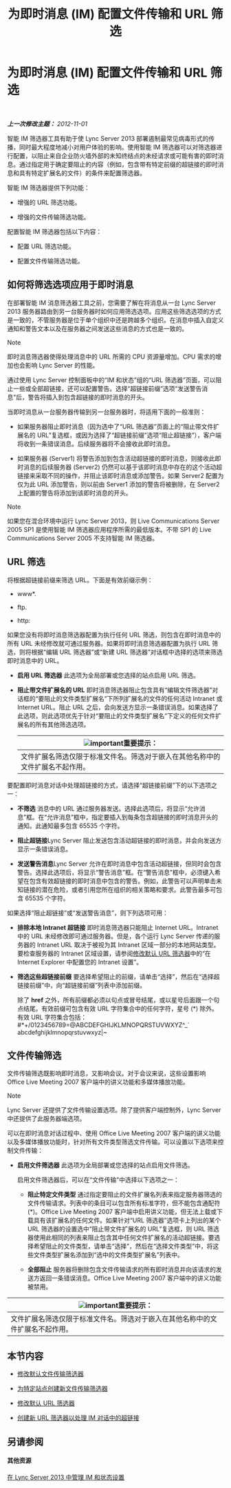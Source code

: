 ﻿---
title: 为即时消息 (IM) 配置文件传输和 URL 筛选
TOCTitle: 为即时消息 (IM) 配置文件传输和 URL 筛选
ms:assetid: 115a1a2c-599f-474c-a063-52f7144b5246
ms:mtpsurl: https://technet.microsoft.com/zh-cn/library/Gg520952(v=OCS.15)
ms:contentKeyID: 49312037
ms.date: 05/19/2016
mtps_version: v=OCS.15
ms.translationtype: HT
---

# 为即时消息 (IM) 配置文件传输和 URL 筛选

 

_**上一次修改主题：** 2012-11-01_

智能 IM 筛选器工具有助于使 Lync Server 2013 部署遏制最常见病毒形式的传播，同时最大程度地减小对用户体验的影响。使用智能 IM 筛选器可以对筛选器进行配置，以阻止来自企业防火墙外部的未知终结点的未经请求或可能有害的即时消息。通过指定用于确定要阻止的内容（例如，包含带有特定前缀的超链接的即时消息和具有特定扩展名的文件）的条件来配置筛选器。

智能 IM 筛选器提供下列功能：

  - 增强的 URL 筛选功能。

  - 增强的文件传输筛选功能。

配置智能 IM 筛选器包括以下内容：

  - 配置 URL 筛选功能。

  - 配置文件传输筛选功能。

## 如何将筛选选项应用于即时消息

在部署智能 IM 消息筛选器工具之前，您需要了解在将消息从一台 Lync Server 2013 服务器路由到另一台服务器时如何应用筛选选项。应用这些筛选选项的方式是一致的，不管服务器是位于单个组织中还是跨越多个组织。在消息中插入自定义通知和警告文本以及在服务器之间发送这些消息的方式也是一致的。

> [!NOTE]  
> 即时消息筛选器使得处理消息中的 URL 所需的 CPU 资源量增加。CPU 需求的增加也会影响 Lync Server 的性能。



通过使用 Lync Server 控制面板中的“IM 和状态”组的“URL 筛选器”页面，可以阻止一些或全部超链接，还可以配置警告。选择“超链接前缀”选项“发送警告消息”后，警告将插入到包含超链接的即时消息的开头。

当即时消息从一台服务器传输到另一台服务器时，将适用下面的一般准则：

  - 如果服务器阻止即时消息（因为选中了“URL 筛选器”页面上的“阻止带文件扩展名的 URL”复选框，或因为选择了“超链接前缀”选项“阻止超链接”），客户端将收到一条错误消息。后续服务器将不会接收此即时消息。

  - 如果服务器 (Server1) 将警告添加到包含活动超链接的即时消息，则接收此即时消息的后续服务器 (Server2) 仍然可以基于该即时消息中存在的这个活动超链接来采取不同的操作，并阻止该即时消息或添加警告。如果 Server2 配置为仅为此 URL 添加警告，则以前由 Server1 添加的警告将被删除，在 Server2 上配置的警告将添加到该即时消息的开头。

> [!NOTE]  
> 如果您在混合环境中运行 Lync Server 2013，则 Live Communications Server 2005 SP1 是使用智能 IM 筛选器应用程序所需的最低版本。不带 SP1 的 Live Communications Server 2005 不支持智能 IM 筛选器。



## URL 筛选

将根据超链接前缀来筛选 URL。下面是有效前缀示例：

  - www\*.

  - ftp.

  - http:

如果您没有将即时消息筛选器配置为执行任何 URL 筛选，则包含在即时消息中的所有 URL 未经修改就可通过服务器。如果将即时消息筛选器配置为执行 URL 筛选，则将根据“编辑 URL 筛选器”或“新建 URL 筛选器”对话框中选择的选项来筛选即时消息中的 URL。

  - **启用 URL 筛选器** 此选项为全局部署或您选择的站点启用 URL 筛选。

  - **阻止带文件扩展名的 URL** 即时消息筛选器阻止包含具有“编辑文件筛选器”对话框的“要阻止的文件类型扩展名”下所列扩展名的文件的任何活动 Intranet 或 Internet URL。阻止 URL 之后，会向发送方显示一条错误消息。如果选择了此选项，则此选项优先于针对“要阻止的文件类型扩展名”下定义的任何文件扩展名的所有其他筛选选项。
    
    <table>
    <thead>
    <tr class="header">
    <th><img src="images/Gg398794.important(OCS.15).gif" title="important" alt="important" />重要提示：</th>
    </tr>
    </thead>
    <tbody>
    <tr class="odd">
    <td>文件扩展名筛选仅限于标准文件名。筛选对于嵌入在其他名称中的文件扩展名不起作用。</td>
    </tr>
    </tbody>
    </table>


要配置即时消息对话中处理超链接的方式，请选择“超链接前缀”下的以下选项之一：

  - **不筛选** 消息中的 URL 通过服务器发送。选择此选项后，将显示“允许消息”框。在“允许消息”框中，指定要插入到每条包含超链接的即时消息开头的通知。此通知最多包含 65535 个字符。

  - **阻止超链接**Lync Server 阻止发送包含活动超链接的即时消息，并会向发送方显示一条错误消息。

  - **发送警告消息**Lync Server 允许在即时消息中包含活动超链接，但同时会包含警告。选择此选项后，将显示“警告消息”框。在“警告消息”框中，必须键入希望在包含有效超链接的即时消息中包含的警告。例如，此警告可以声明单击未知链接的潜在危险，或者引用您所在组织的相关策略和要求。此警告最多可包含 65535 个字符。

如果选择“阻止超链接”或“发送警告消息”，则下列选项可用：

  - **排除本地 Intranet 超链接** 即时消息筛选器只能阻止 Internet URL。Intranet 中的 URL 未经修改即可通过服务器。但是，各个运行 Lync Server 传递的服务器的 Intranet URL 取决于被视为其 Intranet 区域一部分的本地网站类型。要检查服务器的 Intranet 区域设置，请参阅[修改默认 URL 筛选器](lync-server-2013-modify-the-default-url-filter.md)中的“在 Internet Explorer 中配置您的 Intranet 设置”。

  - **筛选这些超链接前缀** 要选择希望阻止的前缀，请单击“选择”，然后在“选择超链接前缀”中，向“超链接前缀”列表中添加前缀。
    
    除了 **href** 之外，所有前缀都必须以句点或冒号结尾，或以星号后面跟一个句点结尾。有效前缀可包含有效 URL 字符集合中的任何字符，星号 (\*) 除外。有效 URL 字符集合包括：\#\*+/0123456789=@ABCDEFGHIJKLMNOPQRSTUVWXYZ^\_\` abcdefghijklmnopqrstuvwxyz|~

## 文件传输筛选

文件传输筛选既影响即时消息，又影响会议。对于会议来说，这些设置影响 Office Live Meeting 2007 客户端中的讲义功能和多媒体播放功能。

> [!NOTE]  
> Lync Server 还提供了文件传输设置选项。除了提供客户端控制外，Lync Server 中还提供了此服务器端选项。



可以在即时消息对话过程中、使用 Office Live Meeting 2007 客户端的讲义功能以及多媒体播放功能时，针对所有文件类型筛选文件传输。可以设置以下选项来控制文件传输：

  - **启用文件筛选器** 此选项为全局部署或您选择的站点启用文件筛选。
    
    启用文件筛选器后，可以在“文件传输”中选择以下选项之一：
    
      - **阻止特定文件类型** 通过指定要阻止的文件扩展名列表来指定服务器筛选的文件传输请求。列表中的条目可以包含所有标准字符，但不能包含通配符 (\*)。Office Live Meeting 2007 客户端中启用讲义功能，但无法上载或下载具有该扩展名的任何文件。如果针对“URL 筛选器”选项卡上列出的某个 URL 筛选器的设置选中“阻止带文件扩展名的 URL”复选框，则 URL 筛选器使用此相同的列表来阻止包含其中任何文件扩展名的活动超链接。要选择希望阻止的文件类型，请单击“选择”，然后在“选择文件类型”中，将这些文件类型扩展名添加到“选中的文件类型扩展名”列表中。
    
      - **全部阻止** 服务器将删除包含文件传输请求的所有即时消息并向该请求的发送方返回一条错误消息。Office Live Meeting 2007 客户端中的讲义功能被禁用。

<table>
<thead>
<tr class="header">
<th><img src="images/Gg398794.important(OCS.15).gif" title="important" alt="important" />重要提示：</th>
</tr>
</thead>
<tbody>
<tr class="odd">
<td>文件扩展名筛选仅限于标准文件名。筛选对于嵌入在其他名称中的文件扩展名不起作用。</td>
</tr>
</tbody>
</table>


## 本节内容

  - [修改默认文件传输筛选器](lync-server-2013-modify-the-default-file-transfer-filter.md)

  - [为特定站点创建新文件传输筛选器](lync-server-2013-create-a-new-file-transfer-filter-for-a-specific-site.md)

  - [修改默认 URL 筛选器](lync-server-2013-modify-the-default-url-filter.md)

  - [创建新 URL 筛选器以处理 IM 对话中的超链接](lync-server-2013-create-a-new-url-filter-to-handle-hyperlinks-in-im-conversations.md)

## 另请参阅

#### 其他资源

[在 Lync Server 2013 中管理 IM 和状态设置](lync-server-2013-managing-im-and-presence-settings.md)

